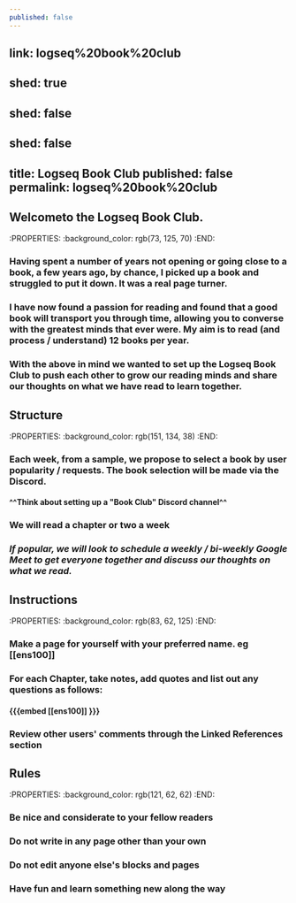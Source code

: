 ```yaml
---
published: false
---
```


link: logseq%20book%20club
---

shed: true
---

shed: false
---

shed: false
---

title: Logseq Book Club
published: false
permalink: logseq%20book%20club
---
## Welcometo the Logseq Book Club.
:PROPERTIES:
:background_color: rgb(73, 125, 70)
:END:
### Having spent a number of years not opening or going close to a book, a few years ago, by chance, I picked up a book and struggled to put it down. It was a real page turner.
### I have now found a passion for reading and found that a good book will transport you through time, allowing you to converse with the greatest minds that ever were. My aim is to read (and process / understand) 12 books per year.
### With the above in mind we wanted to set up the Logseq Book Club to push each other to grow our reading minds and share our thoughts on what we have read to learn together.
## Structure
:PROPERTIES:
:background_color: rgb(151, 134, 38)
:END:
### Each week, from a sample, we propose to select a book by user popularity / requests. The book selection will be made via the Discord.
#### ^^Think about setting up  a "Book Club" Discord channel^^
### We will read a chapter or two a week
### _If popular, we will look to schedule a weekly / bi-weekly Google Meet to get everyone together and discuss our thoughts on what we read._
## Instructions
:PROPERTIES:
:background_color: rgb(83, 62, 125)
:END:
### Make a page for yourself with your preferred name. eg [[ens100]]
### For each Chapter, take notes, add quotes and list out any questions as follows:
#### {{{embed [[ens100]] }}}
### Review other users' comments through the Linked References section
## Rules
:PROPERTIES:
:background_color: rgb(121, 62, 62)
:END:
### Be nice and considerate to your fellow readers
### Do not write in any page other than your own
### Do not edit anyone else's blocks and pages
### Have fun and learn something new along the way